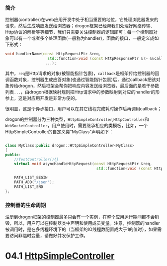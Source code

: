 ### 简介
控制器(controller)在web应用开发中处于相当重要的地位，它处理浏览器发来的请求，然后生成响应发送给浏览器；drogon框架已经帮我们处理好网络传输、Http协议的解析等等细节，我们只需要关注控制器的逻辑即可；每一个控制器对象可以有一个或者多个处理函数(一般称为handler)，函数的接口，一般定义成如下形式：

```c++
void handlerName(const HttpRequestPtr &req,
                   std::function<void (const HttpResponsePtr &)> &&callback,
                  ...);
```

其中，`req`是Http请求的对象(被智能指针包裹)，`callback`是框架传给控制器的回调函数对象，控制器生成应答对象(也通过智能指针包裹)后，通过callback把该对象传给drogon，然后框架会帮你把响应内容发送给浏览器，最后面的是若干参数列表`...`，由drogon根据映射规则把Http请求中的参数映射到对应的handler的形参上，这是对应用开发是非常方便的。

很明显，这是个异步接口，用户可以在其它线程完成耗时操作后再调用callback；

drogon的控制器分为三种类型，`HttpSimpleController`,`HttpController`和`WebSocketController`，用户使用时，需要继承相应的类模板，比如，一个HttpSimpleController的自定义类"MyClass"声明如下：

```c++

class MyClass:public drogon::HttpSimpleController<MyClass>
{
public:
    //TestController(){}
    virtual void asyncHandleHttpRequest(const HttpRequestPtr &req,
                                         std::function<void (const HttpResponsePtr &)> &&callback) override;

    PATH_LIST_BEGIN
    PATH_ADD("/json");
    PATH_LIST_END
};
```

### 控制器的生命周期

注册到drogon框架的控制器最多只会有一个实例，在整个应用运行期间都不会销毁，所以，用户可以在控制器类中声明和使用成员变量。注意，控制器的handler被调用时，是在多线程环境下的（当框架的IO线程数配置成大于1的值时），如果需要访问非临时变量，请做好并发保护工作。

# 04.1 [HttpSimpleController](CHN-04-1-%E6%8E%A7%E5%88%B6%E5%99%A8-HttpSimpleController.md)
